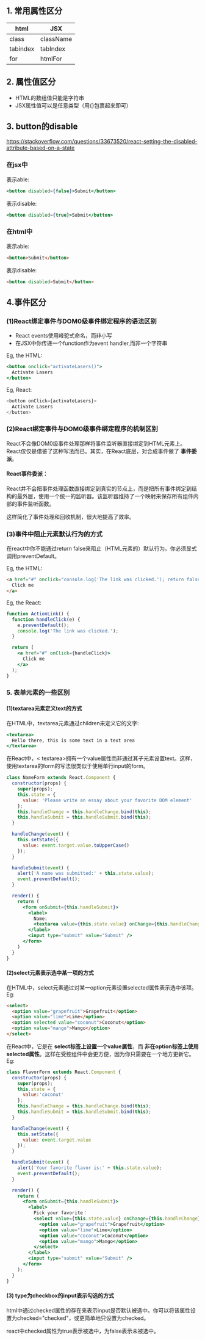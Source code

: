 ## 1. 常用属性区分

html | JSX
-----|-----
class|className
tabindex|tabIndex
for  |htmlFor

## 2. 属性值区分
- HTML的数组值只能是字符串
- JSX属性值可以是任意类型（用{}包裹起来即可）

## 3. button的disable

<https://stackoverflow.com/questions/33673520/react-setting-the-disabled-attribute-based-on-a-state>

### 在jsx中

表示able:

```jsx
<button disabled={false}>Submit</button>
```

表示disable:

```jsx
<button disabled={true}>Submit</button>
```

### 在html中

表示able:

```html
<button>Submit</button>
```

表示disable:

```html
<button disabled>Submit</button>
```

## 4.事件区分
### (1)React绑定事件与DOM0级事件绑定程序的语法区别
- React events使用峰驼式命名，而非小写
- 在JSX中你传递一个function作为event handler,而非一个字符串

Eg, the HTML:
```jsx
<button onclick="activateLasers()">
  Activate Lasers
</button>
```

Eg, React:
```js
<button onClick={activateLasers}>
  Activate Lasers
</button>
```
### (2)React绑定事件与DOM0级事件绑定程序的机制区别

React不会像DOM0级事件处理那样将事件监听器直接绑定到HTML元素上。React仅仅是借鉴了这种写法而已。其实，在React底层，对合成事件做了 **事件委派**。

#### React事件委派：

React并不会把事件处理函数直接绑定到真实的节点上，而是把所有事件绑定到结构的最外层，使用一个统一的监听器。该监听器维持了一个映射来保存所有组件内部的事件监听函数。

这样简化了事件处理和回收机制，很大地提高了效率。

### (3)事件中阻止元素默认行为的方式
在react中你不能通过return false来阻止（HTML元素的）默认行为。你必须显式调用preventDefault。

Eg, the HTML:

```html
<a href="#" onclick="console.log('The link was clicked.'); return false">
  Click me
</a>
```

Eg, the React:
```jsx
function ActionLink() {
  function handleClick(e) {
    e.preventDefault();
    console.log('The link was clicked.');
  }

  return (
    <a href="#" onClick={handleClick}>
      Click me
    </a>
  );
}
```

### 5. 表单元素的一些区别

#### (1)textarea元素定义text的方式
在HTML中，textarea元素通过children来定义它的文字:
```jsx
<textarea>
  Hello there, this is some text in a text area
</textarea>
```

在React中，< textarea>拥有一个value属性而非通过其子元素设置text。这样，使用textarea的form的写法很类似于使用单行input的form。

```jsx
class NameForm extends React.Component {
  constructor(props) {
    super(props);
    this.state = {
      value: 'Please write an essay about your favorite DOM element'
    };
    this.handleChange = this.handleChange.bind(this);
    this.handleSubmit = this.handleSubmit.bind(this);
  }

  handleChange(event) {
    this.setState({
      value: event.target.value.toUpperCase()
    });
  }

  handleSubmit(event) {
    alert('A name was submitted:' + this.state.value);
    event.preventDefault();
  }

  render() {
    return (
      <form onSubmit={this.handleSubmit}>
        <label>
          Name:
          <textarea value={this.state.value} onChange={this.handleChange} />
        </label>
        <input type="submit" value="Submit" />
      </form>
    )
  }
}
```

#### (2)select元素表示选中某一项的方式

在HTML中，select元素通过对某一option元素设置selected属性表示选中该项。Eg:
```html
<select>
  <option value="grapefruit">Grapefruit</option>
  <option value="lime">Lime</option>
  <option selected value="coconut">Coconut</option>
  <option value="mango">Mango</option>
</select>
```

在React中，它是在 **select标签上设置一个value属性**，而 **非在option标签上使用selected属性**。这样在受控组件中会更方便，因为你只需要在一个地方更新它。Eg:

```jsx
class FlavorForm extends React.Component {
  constructor(props) {
    super(props);
    this.state = {
      value:'coconut'
    };
    this.handleChange = this.handleChange.bind(this);
    this.handleSubmit = this.handleSubmit.bind(this);
  }

  handleChange(event) {
    this.setState({
      value: event.target.value
    });
  }

  handleSubmit(event) {
    alert('Your favorite flavor is:' + this.state.value);
    event.preventDefault();
  }

  render() {
    return (
      <form onSubmit={this.handleSubmit}>
        <label>
          Pick your favorite：
          <select value={this.state.value} onChange={this.handleChange}>
            <option value="grapefruit">Grapefruit</option>
            <option value="lime">Lime</option>
            <option value="coconut">Coconut</option>
            <option value="mango">Mango</option>
          </select>
        </label>
        <input type="submit" value="Submit" />
      </form>
    );
  }
}
```

#### (3) type为checkbox的input表示勾选的方式
html中通过checked属性的存在来表示input是否默认被选中。你可以将该属性设置为checked="checked"，或更简单地只设置为checked。

react中checked属性为true表示被选中，为false表示未被选中。

